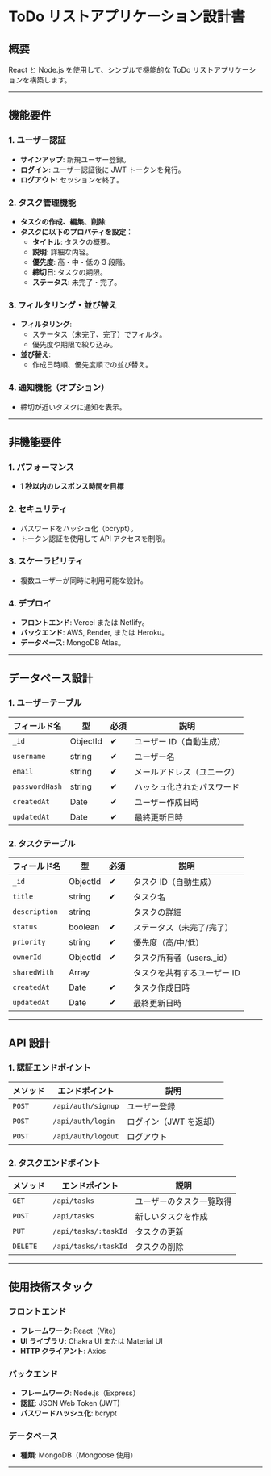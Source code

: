 # ToDo リストアプリケーション設計書

## 概要

React と Node.js を使用して、シンプルで機能的な ToDo リストアプリケーションを構築します。

---

## 機能要件

### 1. ユーザー認証

- **サインアップ**: 新規ユーザー登録。
- **ログイン**: ユーザー認証後に JWT トークンを発行。
- **ログアウト**: セッションを終了。

### 2. タスク管理機能

- **タスクの作成、編集、削除**
- **タスクに以下のプロパティを設定**：
  - **タイトル**: タスクの概要。
  - **説明**: 詳細な内容。
  - **優先度**: 高・中・低の 3 段階。
  - **締切日**: タスクの期限。
  - **ステータス**: 未完了・完了。

### 3. フィルタリング・並び替え

- **フィルタリング**:
  - ステータス（未完了、完了）でフィルタ。
  - 優先度や期限で絞り込み。
- **並び替え**:
  - 作成日時順、優先度順での並び替え。

### 4. 通知機能（オプション）

- 締切が近いタスクに通知を表示。

---

## 非機能要件

### 1. パフォーマンス

- **1 秒以内のレスポンス時間を目標**

### 2. セキュリティ

- パスワードをハッシュ化（bcrypt）。
- トークン認証を使用して API アクセスを制限。

### 3. スケーラビリティ

- 複数ユーザーが同時に利用可能な設計。

### 4. デプロイ

- **フロントエンド**: Vercel または Netlify。
- **バックエンド**: AWS, Render, または Heroku。
- **データベース**: MongoDB Atlas。

---

## データベース設計

### 1. ユーザーテーブル

| フィールド名   | 型       | 必須 | 説明                       |
| -------------- | -------- | ---- | -------------------------- |
| `_id`          | ObjectId | ✔    | ユーザー ID（自動生成）    |
| `username`     | string   | ✔    | ユーザー名                 |
| `email`        | string   | ✔    | メールアドレス（ユニーク） |
| `passwordHash` | string   | ✔    | ハッシュ化されたパスワード |
| `createdAt`    | Date     | ✔    | ユーザー作成日時           |
| `updatedAt`    | Date     | ✔    | 最終更新日時               |

### 2. タスクテーブル

| フィールド名  | 型              | 必須 | 説明                        |
| ------------- | --------------- | ---- | --------------------------- |
| `_id`         | ObjectId        | ✔    | タスク ID（自動生成）       |
| `title`       | string          | ✔    | タスク名                    |
| `description` | string          |      | タスクの詳細                |
| `status`      | boolean         | ✔    | ステータス（未完了/完了）   |
| `priority`    | string          | ✔    | 優先度（高/中/低）          |
| `ownerId`     | ObjectId        | ✔    | タスク所有者（users.\_id）  |
| `sharedWith`  | Array<ObjectId> |      | タスクを共有するユーザー ID |
| `createdAt`   | Date            | ✔    | タスク作成日時              |
| `updatedAt`   | Date            | ✔    | 最終更新日時                |

---

## API 設計

### 1. 認証エンドポイント

| メソッド | エンドポイント     | 説明                   |
| -------- | ------------------ | ---------------------- |
| `POST`   | `/api/auth/signup` | ユーザー登録           |
| `POST`   | `/api/auth/login`  | ログイン（JWT を返却） |
| `POST`   | `/api/auth/logout` | ログアウト             |

### 2. タスクエンドポイント

| メソッド | エンドポイント       | 説明                     |
| -------- | -------------------- | ------------------------ |
| `GET`    | `/api/tasks`         | ユーザーのタスク一覧取得 |
| `POST`   | `/api/tasks`         | 新しいタスクを作成       |
| `PUT`    | `/api/tasks/:taskId` | タスクの更新             |
| `DELETE` | `/api/tasks/:taskId` | タスクの削除             |

---

## 使用技術スタック

### フロントエンド

- **フレームワーク**: React（Vite）
- **UI ライブラリ**: Chakra UI または Material UI
- **HTTP クライアント**: Axios

### バックエンド

- **フレームワーク**: Node.js（Express）
- **認証**: JSON Web Token (JWT)
- **パスワードハッシュ化**: bcrypt

### データベース

- **種類**: MongoDB（Mongoose 使用）

---
